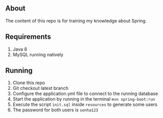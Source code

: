 ## About

The content of this repo is for training my  knowledge about Spring.

## Requirements

1. Java 8
2. MySQL running natively

## Running

1. Clone this repo
2. Git checkout latest branch
3. Configure the application.yml file to connect to the running database
4. Start the application by running in the terminal `mvn spring-boot:run`
5. Execute the script `init.sql` inside `resources` to generate some users
6. The password for both users is `senha123`
